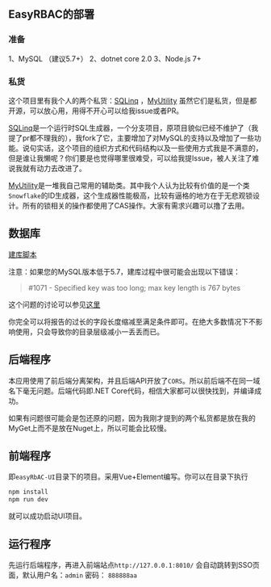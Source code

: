 ## EasyRBAC的部署

### 准备
1、MySQL （建议5.7+）
2、dotnet core 2.0
3、Node.js 7+

### 私货
这个项目里有我个人的两个私货：[SQLinq](https://github.com/uliian/SQLinq) ，[MyUtility](https://github.com/uliian/MyUtility) 虽然它们是私货，但是都开源，可以放心用，用得不开心可以给我issue或者PR。

[SQLinq](https://github.com/uliian/SQLinq)是一个运行时SQL生成器，一个分支项目，原项目貌似已经不维护了（我提了pr都不理我的），我fork了它，主要增加了对MySQL的支持以及增加了一些功能。说句实话，这个项目的组织方式和代码结构以及一些使用方式我是不满意的，但是谁让我懒呢？你们要是也觉得哪里很难受，可以给我提Issue，被人关注了难说我就有动力去改进了。

[MyUtility](https://github.com/uliian/MyUtility)是一堆我自己常用的辅助类。其中我个人认为比较有价值的是一个类`Snowflake`的ID生成器，这个生成器性能极高，比较有逼格的地方在于无悲观锁设计。所有的锁相关的操作都使用了CAS操作。大家有需求兴趣可以撸了去用。

## 数据库

[建库脚本](../easyRBAC/DbScript.sql) 

注意：如果您的MySQL版本低于5.7，建库过程中很可能会出现以下错误：
>#1071 - Specified key was too long; max key length is 767 bytes

这个问题的讨论可以参见[这里](https://stackoverflow.com/questions/1814532/1071-specified-key-was-too-long-max-key-length-is-767-bytes)

你完全可以将报告的过长的字段长度缩减至满足条件即可。在绝大多数情况下不影响使用，只会导致你的目录层级减小一丢丢而已。

## 后端程序

本应用使用了前后端分离架构，并且后端API开放了`CORS`。所以前后端不在同一域名下毫无问题。后端代码即.NET Core代码，相信大家都可以很快找到，并编译成功。

如果有问题很可能会是包还原的问题，因为我刚才提到的两个私货都是放在我的MyGet上而不是放在Nuget上，所以可能会比较慢。

## 前端程序

即`easyRbAC-UI`目录下的项目。采用Vue+Element编写。你可以在目录下执行

```bash
npm install
npm run dev
```

就可以成功启动UI项目。

## 运行程序

先运行后端程序，再进入前端站点`http://127.0.0.1:8010/` 会自动跳转到SSO页面，默认用户名：`admin` 密码： `888888aa`